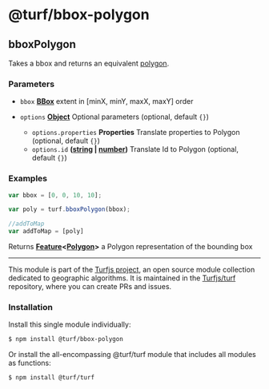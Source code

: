 # @turf/bbox-polygon

<!-- Generated by documentation.js. Update this documentation by updating the source code. -->

## bboxPolygon

Takes a bbox and returns an equivalent [polygon][1].

### Parameters

*   `bbox` **[BBox][2]** extent in \[minX, minY, maxX, maxY] order
*   `options` **[Object][3]** Optional parameters (optional, default `{}`)

    *   `options.properties` **Properties** Translate properties to Polygon (optional, default `{}`)
    *   `options.id` **([string][4] | [number][5])** Translate Id to Polygon (optional, default `{}`)

### Examples

```javascript
var bbox = [0, 0, 10, 10];

var poly = turf.bboxPolygon(bbox);

//addToMap
var addToMap = [poly]
```

Returns **[Feature][6]<[Polygon][7]>** a Polygon representation of the bounding box

[1]: https://tools.ietf.org/html/rfc7946#section-3.1.6

[2]: https://tools.ietf.org/html/rfc7946#section-5

[3]: https://developer.mozilla.org/docs/Web/JavaScript/Reference/Global_Objects/Object

[4]: https://developer.mozilla.org/docs/Web/JavaScript/Reference/Global_Objects/String

[5]: https://developer.mozilla.org/docs/Web/JavaScript/Reference/Global_Objects/Number

[6]: https://tools.ietf.org/html/rfc7946#section-3.2

[7]: https://tools.ietf.org/html/rfc7946#section-3.1.6

<!-- This file is automatically generated. Please don't edit it directly. If you find an error, edit the source file of the module in question (likely index.js or index.ts), and re-run "yarn docs" from the root of the turf project. -->

---

This module is part of the [Turfjs project](https://turfjs.org/), an open source module collection dedicated to geographic algorithms. It is maintained in the [Turfjs/turf](https://github.com/Turfjs/turf) repository, where you can create PRs and issues.

### Installation

Install this single module individually:

```sh
$ npm install @turf/bbox-polygon
```

Or install the all-encompassing @turf/turf module that includes all modules as functions:

```sh
$ npm install @turf/turf
```
